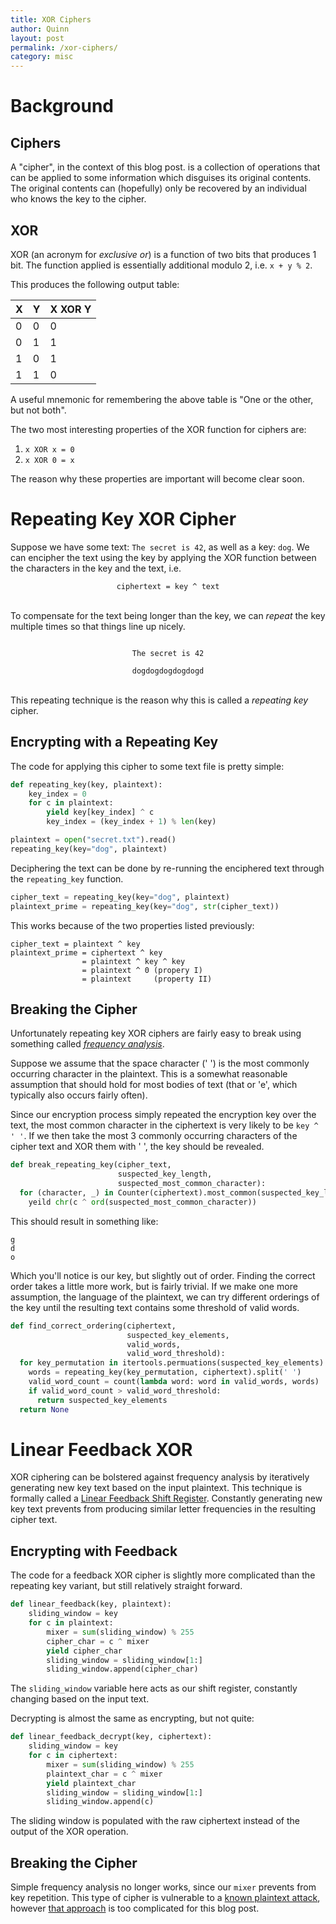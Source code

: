 ```yaml
---
title: XOR Ciphers
author: Quinn
layout: post
permalink: /xor-ciphers/
category: misc
---
```


# Background

## Ciphers

A "cipher", in the context of this blog post. is a collection of operations that
can be applied to some information which disguises its original contents. The
original contents can (hopefully) only be recovered by an individual who knows
the key to the cipher.

## XOR

XOR (an acronym for *exclusive or*) is a function of two bits that produces 1
bit. The function applied is essentially additional modulo 2, i.e.
<code>x + y % 2</code>.

This produces the following output table:

| X | Y | X XOR Y |
|---|---|---------|
| 0 | 0 | 0       |
| 0 | 1 | 1       |
| 1 | 0 | 1       |
| 1 | 1 | 0       |

A useful mnemonic for remembering the above table is "One or the other, but not both".

The two most interesting properties of the XOR function for ciphers are:

1. <code>x XOR x = 0</code>
2. <code>x XOR 0 = x</code>

The reason why these properties are important will become clear soon.

# Repeating Key XOR Cipher

Suppose we have some text: <code>The secret is 42</code>, as well as a key: <code>dog</code>. We can encipher the text using the key by applying the XOR
function between the characters in the key and the text, i.e.

<div align='center'>
<code>ciphertext = key ^ text</code>
</div><br />

To compensate for the text being longer than the key, we can *repeat* the key
multiple times so that things line up nicely.

<div align='center'>
<code>
The secret is 42<br>
dogdogdogdogdogd
</code>
</div><br />

This repeating technique is the reason why this is called a *repeating key*
cipher.

## Encrypting with a Repeating Key

The code for applying this cipher to some text file is pretty simple:

```python
def repeating_key(key, plaintext):
    key_index = 0
    for c in plaintext:
        yield key[key_index] ^ c
        key_index = (key_index + 1) % len(key)

plaintext = open("secret.txt").read()
repeating_key(key="dog", plaintext)
```

Deciphering the text can be done by re-running the enciphered text through the
`repeating_key` function.

```python
cipher_text = repeating_key(key="dog", plaintext)
plaintext_prime = repeating_key(key="dog", str(cipher_text))
```

This works because of the two properties listed previously:

```
cipher_text = plaintext ^ key
plaintext_prime = ciphertext ^ key
                = plaintext ^ key ^ key
                = plaintext ^ 0 (propery I)
                = plaintext     (property II)
```

## Breaking the Cipher

Unfortunately repeating key XOR ciphers are fairly easy to break using something
called <i>[frequency analysis](https://privacycanada.net/attack-vectors/frequency-analysis/)</i>.

Suppose we assume that the space character (' ') is the most commonly occurring
character in the plaintext. This is a somewhat reasonable assumption that should
hold for most bodies of text (that or 'e', which typically also occurs fairly
often).

Since our encryption process simply repeated the encryption key over the text,
the most common character in the ciphertext is very likely to be `key ^ ' '`. If
we then take the most 3 commonly occurring characters of the cipher text and XOR
them with ' ', the key should be revealed.

```python
def break_repeating_key(cipher_text,
                        suspected_key_length,
                        suspected_most_common_character):
  for (character, _) in Counter(ciphertext).most_common(suspected_key_length):
    yeild chr(c ^ ord(suspected_most_common_character))
```

This should result in something like:

```
g
d
o
```

Which you'll notice is our key, but slightly out of order. Finding the correct order
takes a little more work, but is fairly trivial. If we make one more assumption,
the language of the plaintext, we can try different orderings of the key until
the resulting text contains some threshold of valid words.

```python
def find_correct_ordering(ciphertext,
                          suspected_key_elements,
                          valid_words,
                          valid_word_threshold):
  for key_permutation in itertools.permuations(suspected_key_elements):
    words = repeating_key(key_permutation, ciphertext).split(' ')
    valid_word_count = count(lambda word: word in valid_words, words)
    if valid_word_count > valid_word_threshold:
      return suspected_key_elements
  return None
```

# Linear Feedback XOR

XOR ciphering can be bolstered against frequency analysis by iteratively
generating new key text based on the input plaintext. This technique is
formally called a [Linear Feedback Shift Register](https://en.wikipedia.org/wiki/Linear-feedback_shift_register).
Constantly generating new key text prevents from producing similar letter
frequencies in the resulting cipher text.

## Encrypting with Feedback

The code for a feedback XOR cipher is slightly more complicated than the repeating
key variant, but still relatively straight forward.

```python
def linear_feedback(key, plaintext):
    sliding_window = key
    for c in plaintext:
        mixer = sum(sliding_window) % 255
        cipher_char = c ^ mixer
        yield cipher_char
        sliding_window = sliding_window[1:]
        sliding_window.append(cipher_char)
```

The `sliding_window` variable here acts as our shift register, constantly
changing based on the input text.

Decrypting is almost the same as encrypting, but not quite:

```python
def linear_feedback_decrypt(key, ciphertext):
    sliding_window = key
    for c in ciphertext:
        mixer = sum(sliding_window) % 255
        plaintext_char = c ^ mixer
        yield plaintext_char
        sliding_window = sliding_window[1:]
        sliding_window.append(c)
```

The sliding window is populated with the raw ciphertext instead of the output
of the XOR operation.

## Breaking the Cipher

Simple frequency analysis no longer works, since our `mixer` prevents from
key repetition. This type of cipher is vulnerable to a [known plaintext attack](https://en.wikipedia.org/wiki/Known-plaintext_attack), however [that
approach](https://en.wikipedia.org/wiki/Linear-feedback_shift_register#Uses_in_cryptography) is too complicated for this blog post.
